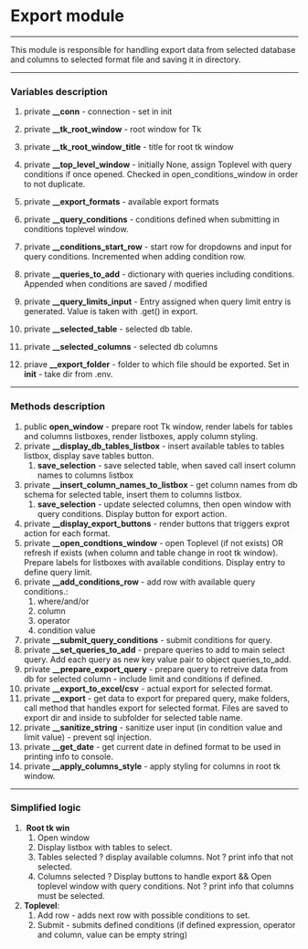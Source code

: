 # Export module

---

This module is responsible for handling export data from selected database and columns to selected format file and saving it in directory.

---

### Variables description

1. private **__conn** - connection - set in init

2. private **__tk_root_window** - root window for Tk

3. private **__tk_root_window_title** - title for root tk window

4. private **__top_level_window** - initially None, assign Toplevel with query conditions if once opened. Checked in open_conditions_window in order to not duplicate.

5. private **__export_formats**  - available export formats

6. private **__query_conditions** - conditions defined when submitting in conditions toplevel window.

7. private **__conditions_start_row** - start row for dropdowns and input for query conditions. Incremented when adding condition row.

8. private **__queries_to_add** - dictionary with queries including conditions. Appended when conditions are saved / modified

9. private **__query_limits_input** - Entry assigned when query limit entry is generated. Value is taken with .get() in export.

10. private **__selected_table** - selected db table.

11. private **__selected_columns** - selected db columns

12. priave **__export_folder** - folder to which file should be exported. Set in __init__ - take dir from .env.

---

### Methods description

1. public **open_window** - prepare root Tk window, render labels for tables and columns listboxes, render listboxes, apply column styling. 
2. private **__display_db_tables_listbox** - insert available tables to tables listbox, display save tables button.
   1. **save_selection** - save selected table, when saved call insert column names to columns listbox
3. private **__insert_column_names_to_listbox** - get column names from db schema for selected table, insert them to columns listbox.
   1. **save_selection** - update selected columns, then open window with query conditions. Display button for export action.
4. private **__display_export_buttons** - render buttons that triggers exprot action for each format.
5. private **__open_condtions_window** - open Toplevel (if not exists) OR refresh if exists (when column and table change in root tk window). Prepare labels for listboxes with available conditions. Display entry to define query limit.
6. private **__add_conditions_row** - add row with available query conditions.:
   1. where/and/or
   2. column
   3. operator
   4. condition value
7. private **__submit_query_conditions** - submit conditions for query.
8. private **__set_queries_to_add** - prepare queries to add to main select query. Add each query as new key value pair to object queries_to_add. 
9. private **__prepare_export_query** - prepare query to retreive data from db for selected column - include limit and conditions if defined.
10. private **__export_to_excel/csv** - actual export for selected format.
11. private **__export** - get data to export for prepared query, make folders, call method that handles export for selected format. Files are saved to export dir and inside to subfolder for selected table name.
12. private **__sanitize_string** - sanitize user input (in condition value and limit value) - prevent sql injection.
13. private **__get_date** - get current date in defined format to be used in printing info to console.
14. private **__apply_columns_style** - apply styling for columns in root tk window.

---

### Simplified logic

1.  **Root tk win**
   1. Open window
   2. Display listbox with tables to select.
   3. Tables selected ? display available columns. Not ? print info that not selected.
   4. Columns selected ? Display buttons to handle export && Open toplevel window with query conditions. Not ? print info that columns must be selected.
2. **Toplevel**:
   1.  Add row - adds next row with possible conditions to set.
   2.  Submit - submits defined conditions (if defined expression, operator and column, value can be empty string)
